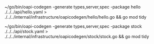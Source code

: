 ~/go/bin/oapi-codegen -generate types,server,spec -package hello ./../../api/hello.yaml > ./../../internal/infrastructure/oapicodegen/hello/hello.go && go mod tidy

~/go/bin/oapi-codegen -generate types,server,spec -package stock ./../../api/stock.yaml > ./../../internal/infrastructure/oapicodegen/stock/stock.go && go mod tidy